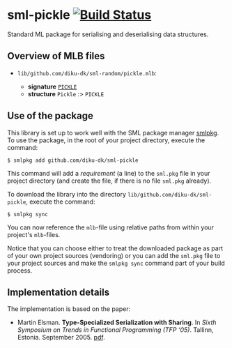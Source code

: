 # sml-pickle [![Build Status](https://travis-ci.org/diku-dk/sml-pickle.svg?branch=master)](https://travis-ci.org/diku-dk/sml-pickle)

Standard ML package for serialising and deserialising data structures.

## Overview of MLB files

- `lib/github.com/diku-dk/sml-random/pickle.mlb`:

  - **signature** [`PICKLE`](lib/github.com/diku-dk/sml-pickle/pickle.sig)
  - **structure** `Pickle` :> `PICKLE`

## Use of the package

This library is set up to work well with the SML package manager
[smlpkg](https://github.com/diku-dk/smlpkg).  To use the package, in
the root of your project directory, execute the command:

```
$ smlpkg add github.com/diku-dk/sml-pickle
```

This command will add a _requirement_ (a line) to the `sml.pkg` file in your
project directory (and create the file, if there is no file `sml.pkg`
already).

To download the library into the directory
`lib/github.com/diku-dk/sml-pickle`, execute the command:

```
$ smlpkg sync
```

You can now reference the `mlb`-file using relative paths from within
your project's `mlb`-files.

Notice that you can choose either to treat the downloaded package as
part of your own project sources (vendoring) or you can add the
`sml.pkg` file to your project sources and make the `smlpkg sync`
command part of your build process.

## Implementation details

The implementation is based on the paper:

- Martin Elsman. __Type-Specialized Serialization with Sharing__. In _Sixth
  Symposium on Trends in Functional Programming (TFP ‘05)_. Tallinn,
  Estonia. September 2005. [pdf](https://elsman.com/pdf/TFP05final_mael.pdf).
